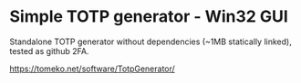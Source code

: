 # Simple TOTP generator - Win32 GUI

Standalone TOTP generator without dependencies (~1MB statically linked), tested as github 2FA.

https://tomeko.net/software/TotpGenerator/